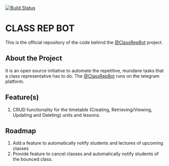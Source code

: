 [![Build Status](https://travis-ci.org/floydkots/class-rep-bot.svg?branch=master)](https://travis-ci.org/floydkots/class-rep-bot)
# CLASS REP BOT

This is the official repository of the code behind the [@ClassRepBot](http://t.me/ClassRepBot) project.

## About the Project
It is an open source initiative to automate the repetitive, mundane tasks that a class representative has to do. The [@ClassRepBot](http://t.me/ClassRepBot) runs on the telegram platform.

## Feature(s)
1. CRUD functionality for the timetable (Creating, Retrieving/Viewing, Updating and Deleting) units and lessons.

## Roadmap
1. Add a feature to automatically notify students and lectures of upcoming classes
2. Provide feature to cancel classes and automatically notify students of the bounced class.